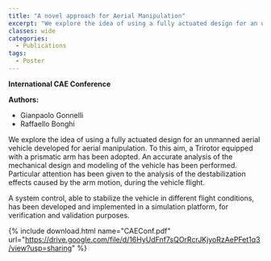 ```yaml
---
title: "A novel approach for Aerial Manipulation"
excerpt: "We explore the idea of using a fully actuated design for an unmanned aerial vehicle developed for aerial manipulation."
classes: wide
categories:
  - Publications
tags:
  - Poster
---
```


**International CAE Conference**

**Authors:**
* Gianpaolo Gonnelli
* Raffaello Bonghi

We explore the idea of using a fully actuated design for an unmanned aerial vehicle developed for aerial manipulation. To this aim, a Trirotor equipped with a prismatic arm has been adopted. An accurate analysis of the mechanical design and modeling of the vehicle has been performed. Particular attention has been given to the analysis of the destabilization effects caused by the arm motion, during the vehicle flight.

A system control, able to stabilize the vehicle in different flight conditions, has been developed and implemented in a simulation platform, for verification and validation purposes.

{% include download.html name="CAEConf.pdf" url="https://drive.google.com/file/d/16HyUdFnf7sQOrRcrJKjyoRzAePFet1q3/view?usp=sharing" %}